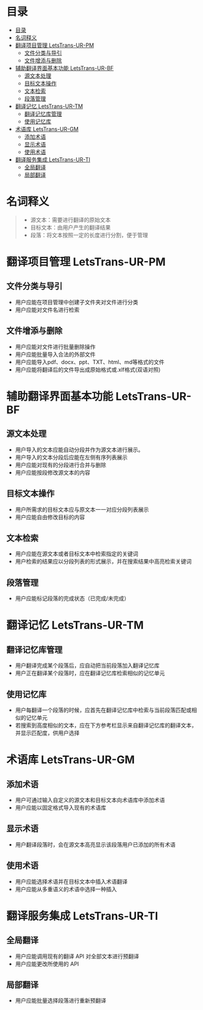 # 目录

- [目录](#目录)
- [名词释义](#名词释义)
- [翻译项目管理 LetsTrans-UR-PM](#翻译项目管理-letstrans-ur-pm)
  - [文件分类与导引](#文件分类与导引)
  - [文件增添与删除](#文件增添与删除)
- [辅助翻译界面基本功能 LetsTrans-UR-BF](#辅助翻译界面基本功能-letstrans-ur-bf)
  - [源文本处理](#源文本处理)
  - [目标文本操作](#目标文本操作)
  - [文本检索](#文本检索)
  - [段落管理](#段落管理)
- [翻译记忆 LetsTrans-UR-TM](#翻译记忆-letstrans-ur-tm)
  - [翻译记忆库管理](#翻译记忆库管理)
  - [使用记忆库](#使用记忆库)
- [术语库 LetsTrans-UR-GM](#术语库-letstrans-ur-gm)
  - [添加术语](#添加术语)
  - [显示术语](#显示术语)
  - [使用术语](#使用术语)
- [翻译服务集成 LetsTrans-UR-TI](#翻译服务集成-letstrans-ur-ti)
  - [全局翻译](#全局翻译)
  - [局部翻译](#局部翻译)


# 名词释义

> - 源文本：需要进行翻译的原始文本
> - 目标文本：由用户产生的翻译结果
> - 段落：将文本按照一定的长度进行分割，便于管理

# 翻译项目管理 LetsTrans-UR-PM

## 文件分类与导引

- 用户应能在项目管理中创建子文件夹对文件进行分类
- 用户应能对文件名进行检索

## 文件增添与删除

- 用户应能对文件进行批量删除操作
- 用户应能批量导入合法的外部文件
- 用户应能导入pdf、docx、ppt、TXT、html、md等格式的文件
- 用户应能将翻译后的文件导出成原始格式或.xlf格式(双语对照)

# 辅助翻译界面基本功能 LetsTrans-UR-BF

## 源文本处理

- 用户导入的文本应能自动分段并作为源文本进行展示。
- 用户导入的文本分段后应能在左侧有序列表展示
- 用户应能对现有的分段进行合并与删除
- 用户应能按段修改源文本的内容

## 目标文本操作

- 用户所需求的目标文本应与原文本一一对应分段列表展示
- 用户应能自由修改目标的内容

## 文本检索

- 用户应能在源文本或者目标文本中检索指定的关键词
- 用户检索的结果应以分段列表的形式展示，并在搜索结果中高亮检索关键词

## 段落管理

- 用户应能标记段落的完成状态（已完成/未完成）

# 翻译记忆 LetsTrans-UR-TM

## 翻译记忆库管理

- 用户翻译完成某个段落后，应自动把当前段落加入翻译记忆库
- 用户正在翻译某个段落时，应在翻译记忆库检索相似的记忆单元

## 使用记忆库

- 用户每翻译一个段落的时候，应首先在翻译记忆库中检索与当前段落匹配或相似的记忆单元
- 若搜索到高度相似的文本，应在下方参考栏显示来自翻译记忆库的翻译文本，并显示匹配度，供用户选择

# 术语库 LetsTrans-UR-GM

## 添加术语

- 用户可通过输入自定义的源文本和目标文本向术语库中添加术语
- 用户应能以固定格式导入现有的术语库

## 显示术语

- 用户翻译段落时，会在源文本高亮显示该段落用户已添加的所有术语

## 使用术语

- 用户应能选择术语并在目标文本中插入术语翻译
- 用户应能从多重语义的术语中选择一种插入

# 翻译服务集成 LetsTrans-UR-TI

## 全局翻译

- 用户应能调用现有的翻译 API 对全部文本进行预翻译
- 用户应能更改所使用的 API

## 局部翻译

- 用户应能批量选择段落进行重新预翻译